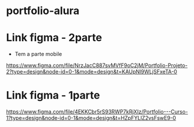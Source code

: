 # portfolio-alura

# Link figma - 2parte
- Tem a parte mobile

https://www.figma.com/file/NrzJacC887svMVfF9oC2jM/Portfolio-Projeto-2?type=design&node-id=0-1&mode=design&t=KAUpNl9WLjSFxeTA-0

# Link figma - 1parte
https://www.figma.com/file/4EKKCbr5rS93RWP7kRjXIz/Portfolio---Curso-1?type=design&node-id=0-1&mode=design&t=HZpFYLIZ2vsFswE9-0
